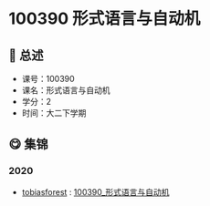 # 100390 形式语言与自动机

## :rocket: 总述

* 课号：100390
* 课名：形式语言与自动机
* 学分：2
* 时间：大二下学期

## :yum: 集锦

### 2020

* [tobiasforest](https://github.com/tobiasforest) : [100390_形式语言与自动机](https://github.com/tobiasforest/r/tree/main/100390_形式语言与自动机)
